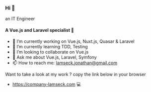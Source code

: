 ### Hi 👋

an IT Engineer

#### A Vue.js and Laravel specialist 🤩

- 🔭 I’m currently working on Vue.js, Nuxt.js, Quasar & Laravel
- 🌱 I’m currently learning TDD, Testing
- 👯 I’m looking to collaborate on Vue.js
- 💬 Ask me about Vue.js, Laravel, Symfony
- 📫 How to reach me: lamseck.jonathan@gmail.com 

Want to take a look at my work ? copy the link below in your browser
- https://company-lamseck.com 💻

<!--
**lamseck-jonathan/lamseck-jonathan** is a ✨ _special_ ✨ repository because its `README.md` (this file) appears on your GitHub profile. 
